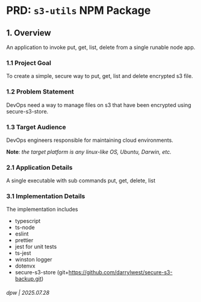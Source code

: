 # PRD: `s3-utils` NPM Package

## 1. Overview

An application to invoke put, get, list, delete from a single runable node app. 

### 1.1 Project Goal

To create a simple, secure way to put, get, list and delete encrypted s3 file.

### 1.2 Problem Statement

DevOps need a way to manage files on s3 that have been encrypted using secure-s3-store.

### 1.3 Target Audience

DevOps engineers responsible for maintaining cloud environments.

**Note**: _the target platform is any linux-like OS, Ubuntu, Darwin, etc._

### 2.1 Application Details

A single executable with sub commands put, get, delete, list

### 3.1 Implementation Details

The implementation includes

* typescript
* ts-node
* eslint
* prettier
* jest for unit tests
* ts-jest
* winston logger
* dotenvx
* secure-s3-store (git+https://github.com/darrylwest/secure-s3-backup.git)

###### dpw | 2025.07.28
